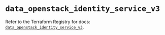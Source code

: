 # `data_openstack_identity_service_v3`

Refer to the Terraform Registry for docs: [`data_openstack_identity_service_v3`](https://registry.terraform.io/providers/terraform-provider-openstack/openstack/3.0.0/docs/data-sources/identity_service_v3).
